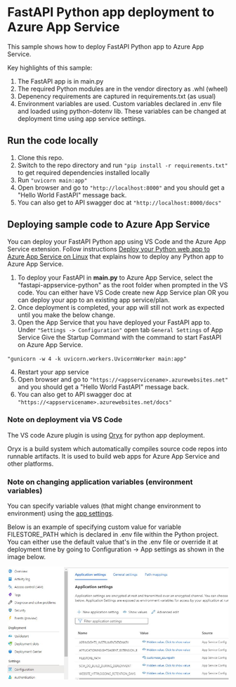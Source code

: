# FastAPI Python app deployment to Azure App Service

This sample shows how to deploy FastAPI Python app to Azure App Service.

Key highlights of this sample:
1. The FastAPI app is in main.py
2. The required Python modules are in the vendor directory as .whl (wheel)
3. Depenency requirements are captured in requirements.txt (as usual)
4. Environment variables are used. Custom variables declared in .env file and loaded using python-dotenv lib. These variables can be changed at deployment time using app service settings.


## Run the code locally

1. Clone this repo. 
2. Switch to the repo directory and run `"pip install -r requirements.txt"` to get required dependencies installed locally
3. Run `"uvicorn main:app"`
4. Open browser and go to `"http://localhost:8000"` and you should get a "Hello World FastAPI" message back.
5. You can also get to API swagger doc at `"http://localhost:8000/docs"`


## Deploying sample code to Azure App Service
You can deploy your FastAPI Python app using VS Code and the Azure App Service extension. Follow instructions [Deploy your Python web app to Azure App Service on Linux](https://docs.microsoft.com/en-us/azure/developer/python/tutorial-deploy-app-service-on-linux-05) that explains how to deploy any Python app to Azure App Service. 

1. To deploy your FastAPI in **main.py** to Azure App Service, select the "fastapi-appservice-python" as the root folder when prompted in the VS code. You can either have VS Code create new App Service plan OR you can deploy your app to an existing app service/plan.
2. Once deployment is completed, your app will still not work as expected until you make the below change.
3. Open the App Service that you have deployed your FastAPI app to. Under `"Settings -> Configuration"` open tab `General Settings` of App Service
Give the Startup Command with the command to start FastAPI on Azure App Service.

`"gunicorn -w 4 -k uvicorn.workers.UvicornWorker main:app"`

4. Restart your app service
5. Open browser and go to `"https://<appservicename>.azurewebsites.net"` and you should get a "Hello World FastAPI" message back.
6. You can also get to API swagger doc at `"https://<appservicename>.azurewebsites.net/docs"`


### Note on deployment via VS Code

The VS code Azure plugin is using [Oryx](https://github.com/Microsoft/Oryx) for python app deployment.

Oryx is a build system which automatically compiles source code repos into runnable artifacts. It is used to build web apps for Azure App Service and other platforms.

### Note on changing application variables (environment variables)

You can specify variable values (that might change environment to environment) using the [app settings](https://docs.microsoft.com/en-us/azure/app-service/configure-language-python#access-app-settings-as-environment-variables).

Below is an example of specifying custom value for variable FILESTORE_PATH which is declared in .env file within the Python project. You can either use the default value that's in the .env file or override it at deployment time by going to Configuration -> App settings as shown in the image below.

<img src="images/environmentvariables_appsetting.JPG" align="center" />


